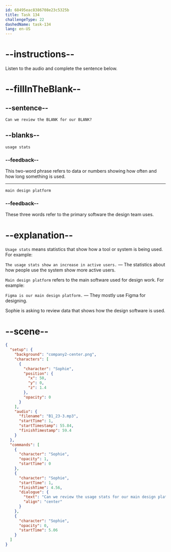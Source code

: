 ```yaml
---
id: 68495eac8386708e23c5325b
title: Task 134
challengeType: 22
dashedName: task-134
lang: en-US
---
```


<!-- (audio) Sophie: Can we review the usage stats for our main design platform? -->

# --instructions--

Listen to the audio and complete the sentence below.

# --fillInTheBlank--

## --sentence--

`Can we review the BLANK for our BLANK?`

## --blanks--

`usage stats`

### --feedback--

This two-word phrase refers to data or numbers showing how often and how long something is used.

---

`main design platform`

### --feedback--

These three words refer to the primary software the design team uses.

# --explanation--

`Usage stats` means statistics that show how a tool or system is being used. For example:

`The usage stats show an increase in active users.` — The statistics about how people use the system show more active users.

`Main design platform` refers to the main software used for design work. For example:

`Figma is our main design platform.` — They mostly use Figma for designing.

Sophie is asking to review data that shows how the design software is used.

# --scene--

```json
{
  "setup": {
    "background": "company2-center.png",
    "characters": [
      {
        "character": "Sophie",
        "position": {
          "x": 50,
          "y": 0,
          "z": 1.4
        },
        "opacity": 0
      }
    ],
    "audio": {
      "filename": "B1_23-3.mp3",
      "startTime": 1,
      "startTimestamp": 55.84,
      "finishTimestamp": 59.4
    }
  },
  "commands": [
    {
      "character": "Sophie",
      "opacity": 1,
      "startTime": 0
    },
    {
      "character": "Sophie",
      "startTime": 1,
      "finishTime": 4.56,
      "dialogue": {
        "text": "Can we review the usage stats for our main design platform?",
        "align": "center"
      }
    },
    {
      "character": "Sophie",
      "opacity": 0,
      "startTime": 5.06
    }
  ]
}
```
